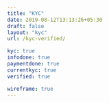 ```yaml
---
title: "KYC"
date: 2019-08-12T13:13:26+05:30
draft: false
layout: "kyc"
url: /kyc-verified/

kyc: true
infodone: true
paymentdone: true
currentkyc: true
verified: true

wireframe: true
---
```


